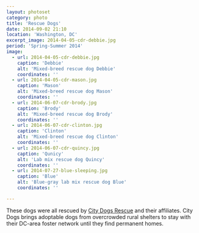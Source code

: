 ```yaml
---
layout: photoset
category: photo
title: 'Rescue Dogs'
date: 2014-09-02 21:10
location: 'Washington, DC'
excerpt_image: 2014-04-05-cdr-debbie.jpg
period: 'Spring-Summer 2014'
image:
  - url: 2014-04-05-cdr-debbie.jpg
    caption: 'Debbie'
    alt: 'Mixed-breed rescue dog Debbie'
    coordinates: ''
  - url: 2014-04-05-cdr-mason.jpg
    caption: 'Mason'
    alt: 'Mixed-breed rescue dog Mason'
    coordinates: '' 
  - url: 2014-06-07-cdr-brody.jpg
    caption: 'Brody'
    alt: 'Mixed-breed rescue dog Brody'
    coordinates: '' 
  - url: 2014-06-07-cdr-clinton.jpg
    caption: 'Clinton'
    alt: 'Mixed-breed rescue dog Clinton'
    coordinates: ''   
  - url: 2014-06-07-cdr-quincy.jpg
    caption: 'Qunicy'
    alt: 'Lab mix rescue dog Quincy'
    coordinates: ''   
  - url: 2014-07-27-blue-sleeping.jpg
    caption: 'Blue'
    alt: 'Blue-gray lab mix rescue dog Blue'
    coordinates: ''        

---
```


These dogs were all rescued by [City Dogs Rescue](http://www.citydogsrescuedc.org/) and their affiliates. City Dogs brings adoptable dogs from overcrowded rural shelters to stay with their DC-area foster network until they find permanent homes.